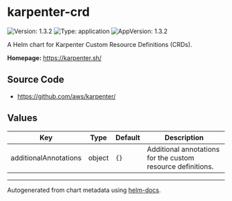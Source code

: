 # karpenter-crd

![Version: 1.3.2](https://img.shields.io/badge/Version-1.3.2-informational?style=flat-square) ![Type: application](https://img.shields.io/badge/Type-application-informational?style=flat-square) ![AppVersion: 1.3.2](https://img.shields.io/badge/AppVersion-1.3.2-informational?style=flat-square)

A Helm chart for Karpenter Custom Resource Definitions (CRDs).

**Homepage:** <https://karpenter.sh/>

## Source Code

* <https://github.com/aws/karpenter/>

## Values

| Key | Type | Default | Description |
|-----|------|---------|-------------|
| additionalAnnotations | object | `{}` | Additional annotations for the custom resource definitions. |

----------------------------------------------

Autogenerated from chart metadata using [helm-docs](https://github.com/norwoodj/helm-docs/).
